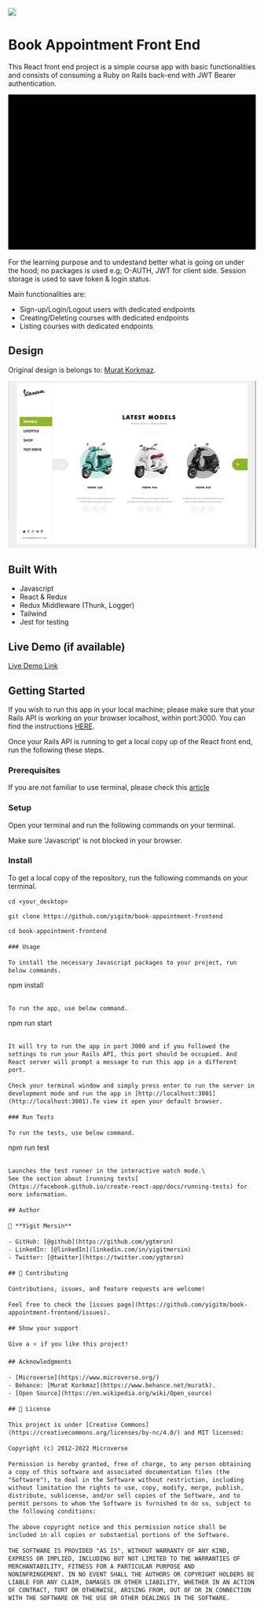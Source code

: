 ![](https://img.shields.io/badge/Microverse-blueviolet)

# Book Appointment Front End

This React front end project is a simple course app with basic functionalities and consists of consuming a Ruby on Rails back-end with JWT Bearer authentication.

![App Screenshot](src/images/app.gif)

For the learning purpose and to undestand better what is going on under the hood; no packages is used e.g; O-AUTH, JWT for client side. Session storage is used to save token & login status.

Main functionalities are:

- Sign-up/Login/Logout users with dedicated endpoints
- Creating/Deleting courses with dedicated endpoints
- Listing courses with dedicated endpoints

## Design

Original design is belongs to: [Murat Korkmaz](https://www.behance.net/muratk).

![Design](./src/images/design.png)

## Built With

- Javascript
- React & Redux
- Redux Middleware (Thunk, Logger)
- Tailwind
- Jest for testing

## Live Demo (if available)

[Live Demo Link]()

## Getting Started

If you wish to run this app in your local machine; please make sure that your Rails API is working on your browser localhost, within port:3000. You can find the instructions [HERE](https://github.com/yigitm/book-appointment/edit/API-readme/README.md).

Once your Rails API is running to get a local copy up of the React front end, run the following these steps.

### Prerequisites

If you are not familiar to use terminal, please check this [article](https://www.theodinproject.com/courses/web-development-101/lessons/command-line-basics-web-development-101)

### Setup

Open your terminal and run the following commands on your terminal.

Make sure 'Javascript' is not blocked in your browser.

### Install

To get a local copy of the repository, run the following commands on your terminal.

```
cd <your_desktop>
```

```
git clone https://github.com/yigitm/book-appointment-frontend
```

```
cd book-appointment-frontend

### Usage

To install the necessary Javascript packages to your project, run below commands.

```

npm install

```

To run the app, use below command.

```

npm run start

```

It will try to run the app in port 3000 and if you followed the settings to run your Rails API, this port should be occupied. And React server will prompt a message to run this app in a different port.

Check your terminal window and simply press enter to run the server in development mode and run the app in [http://localhost:3001](http://localhost:3001).To view it open your default browser.

### Run Tests

To run the tests, use below command.

```

npm run test

```

Launches the test runner in the interactive watch mode.\
See the section about [running tests](https://facebook.github.io/create-react-app/docs/running-tests) for more information.

## Author

👤 **Yigit Mersin**

- GitHub: [@github](https://github.com/ygtmrsn)
- LinkedIn: [@linkedIn](linkedin.com/in/yigitmersin)
- Twitter: [@twitter](https://twitter.com/ygtmrsn)

## 🤝 Contributing

Contributions, issues, and feature requests are welcome!

Feel free to check the [issues page](https://github.com/yigitm/book-appointment-frontend/issues).

## Show your support

Give a ⭐️ if you like this project!

## Acknowledgments

- [Microverse](https://www.microverse.org/)
- Behance: [Murat Korkmaz](https://www.behance.net/muratk).
- [Open Source](https://en.wikipedia.org/wiki/Open_source)

## 📝 License

This project is under [Creative Commons](https://creativecommons.org/licenses/by-nc/4.0/) and MIT licensed:

Copyright (c) 2012-2022 Microverse

Permission is hereby granted, free of charge, to any person obtaining
a copy of this software and associated documentation files (the
"Software"), to deal in the Software without restriction, including
without limitation the rights to use, copy, modify, merge, publish,
distribute, sublicense, and/or sell copies of the Software, and to
permit persons to whom the Software is furnished to do so, subject to
the following conditions:

The above copyright notice and this permission notice shall be
included in all copies or substantial portions of the Software.

THE SOFTWARE IS PROVIDED "AS IS", WITHOUT WARRANTY OF ANY KIND,
EXPRESS OR IMPLIED, INCLUDING BUT NOT LIMITED TO THE WARRANTIES OF
MERCHANTABILITY, FITNESS FOR A PARTICULAR PURPOSE AND
NONINFRINGEMENT. IN NO EVENT SHALL THE AUTHORS OR COPYRIGHT HOLDERS BE
LIABLE FOR ANY CLAIM, DAMAGES OR OTHER LIABILITY, WHETHER IN AN ACTION
OF CONTRACT, TORT OR OTHERWISE, ARISING FROM, OUT OF OR IN CONNECTION
WITH THE SOFTWARE OR THE USE OR OTHER DEALINGS IN THE SOFTWARE.
```
